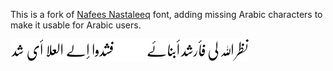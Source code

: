 This is a fork of [Nafees Nastaleeq][1] font, adding missing Arabic characters
to make it usable for Arabic users.

![نظر الله لي فأرشد أبنائي فشدوا إلي العلا أي شد](sample.png "Font sample")

 [1]: http://www.crulp.org/software/localization/Fonts/nafeesNastaleeq.html
